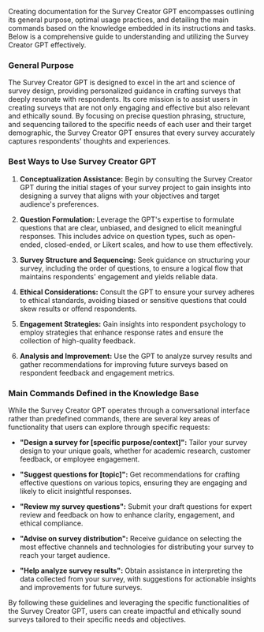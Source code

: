 Creating documentation for the Survey Creator GPT encompasses outlining its general purpose, optimal usage practices, and detailing the main commands based on the knowledge embedded in its instructions and tasks. Below is a comprehensive guide to understanding and utilizing the Survey Creator GPT effectively.

### General Purpose

The Survey Creator GPT is designed to excel in the art and science of survey design, providing personalized guidance in crafting surveys that deeply resonate with respondents. Its core mission is to assist users in creating surveys that are not only engaging and effective but also relevant and ethically sound. By focusing on precise question phrasing, structure, and sequencing tailored to the specific needs of each user and their target demographic, the Survey Creator GPT ensures that every survey accurately captures respondents' thoughts and experiences.

### Best Ways to Use Survey Creator GPT

1. **Conceptualization Assistance:** Begin by consulting the Survey Creator GPT during the initial stages of your survey project to gain insights into designing a survey that aligns with your objectives and target audience's preferences.

2. **Question Formulation:** Leverage the GPT's expertise to formulate questions that are clear, unbiased, and designed to elicit meaningful responses. This includes advice on question types, such as open-ended, closed-ended, or Likert scales, and how to use them effectively.

3. **Survey Structure and Sequencing:** Seek guidance on structuring your survey, including the order of questions, to ensure a logical flow that maintains respondents' engagement and yields reliable data.

4. **Ethical Considerations:** Consult the GPT to ensure your survey adheres to ethical standards, avoiding biased or sensitive questions that could skew results or offend respondents.

5. **Engagement Strategies:** Gain insights into respondent psychology to employ strategies that enhance response rates and ensure the collection of high-quality feedback.

6. **Analysis and Improvement:** Use the GPT to analyze survey results and gather recommendations for improving future surveys based on respondent feedback and engagement metrics.

### Main Commands Defined in the Knowledge Base

While the Survey Creator GPT operates through a conversational interface rather than predefined commands, there are several key areas of functionality that users can explore through specific requests:

- **"Design a survey for [specific purpose/context]":** Tailor your survey design to your unique goals, whether for academic research, customer feedback, or employee engagement.

- **"Suggest questions for [topic]":** Get recommendations for crafting effective questions on various topics, ensuring they are engaging and likely to elicit insightful responses.

- **"Review my survey questions":** Submit your draft questions for expert review and feedback on how to enhance clarity, engagement, and ethical compliance.

- **"Advise on survey distribution":** Receive guidance on selecting the most effective channels and technologies for distributing your survey to reach your target audience.

- **"Help analyze survey results":** Obtain assistance in interpreting the data collected from your survey, with suggestions for actionable insights and improvements for future surveys.

By following these guidelines and leveraging the specific functionalities of the Survey Creator GPT, users can create impactful and ethically sound surveys tailored to their specific needs and objectives.